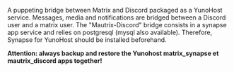 A puppeting bridge between Matrix and Discord packaged as a YunoHost service. Messages, media and notifications are bridged between a Discord user and a matrix user. The "Mautrix-Discord" bridge consists in a synapse app service and relies on postgresql (mysql also available). Therefore, Synapse for YunoHost should be installed beforehand.

**Attention: always backup and restore the Yunohost matrix_synapse et mautrix_discord apps together!**
